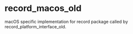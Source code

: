 # record_macos_old

macOS specific implementation for record package called by record_platform_interface_old.
